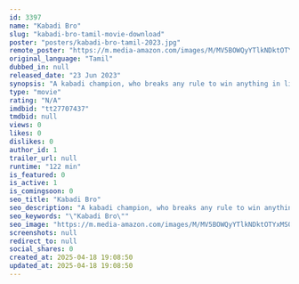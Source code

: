 ```yaml
---
id: 3397
name: "Kabadi Bro"
slug: "kabadi-bro-tamil-movie-download"
poster: "posters/kabadi-bro-tamil-2023.jpg"
remote_poster: "https://m.media-amazon.com/images/M/MV5BOWQyYTlkNDktOTYxMS00OTVmLWEzYzYtMTU4ZDRhZjVkOGQzXkEyXkFqcGdeQXVyMTA4MzQ4NzMw._V1_SX300.jpg"
original_language: "Tamil"
dubbed_in: null
released_date: "23 Jun 2023"
synopsis: "A kabadi champion, who breaks any rule to win anything in life crosses line with a police officer,who bends any rule to catch a criminal."
type: "movie"
rating: "N/A"
imdbid: "tt27707437"
tmdbid: null
views: 0
likes: 0
dislikes: 0
author_id: 1
trailer_url: null
runtime: "122 min"
is_featured: 0
is_active: 1
is_comingsoon: 0
seo_title: "Kabadi Bro"
seo_description: "A kabadi champion, who breaks any rule to win anything in life crosses line with a police officer,who bends any rule to catch a criminal."
seo_keywords: "\"Kabadi Bro\""
seo_image: "https://m.media-amazon.com/images/M/MV5BOWQyYTlkNDktOTYxMS00OTVmLWEzYzYtMTU4ZDRhZjVkOGQzXkEyXkFqcGdeQXVyMTA4MzQ4NzMw._V1_SX300.jpg"
screenshots: null
redirect_to: null
social_shares: 0
created_at: 2025-04-18 19:08:50
updated_at: 2025-04-18 19:08:50
---
```


